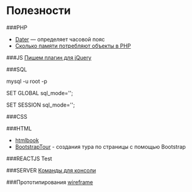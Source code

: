 # Полезности

###PHP
- [Dater](https://habrahabr.ru/post/173693/)  — определяет часовой пояс
- [Сколько памяти потребляют объекты в PHP](https://habrahabr.ru/post/161629/)

###JS
[Пишем плагин для jQuery](https://habrahabr.ru/post/158235/)

###SQL

mysql -u root -p

SET GLOBAL sql_mode='';

SET SESSION sql_mode='';

###CSS


###HTML
- [htmlbook](http://htmlbook.ru/)
- [BootstrapTour](http://bootstraptour.com/)  - создания тура по страницы с помощью Bootstrap

###REACTJS
Test

###SERVER
[Команды для консоли](http://putty.org.ru/articles/unix-linux-ref.html)

###Прототипирования
[wireframe](https://wireframe.cc/)
